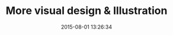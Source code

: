 ---
layout: work
title: 'More visual design & Illustration'
categories: work
date: 2015-08-01 13:26:34
thumbnail: 'images/thumbs/visual.jpg'
permalink: /work/cleartune
hero: 'http://placekitten.com/1200/1000' 
color: '#539388'
---